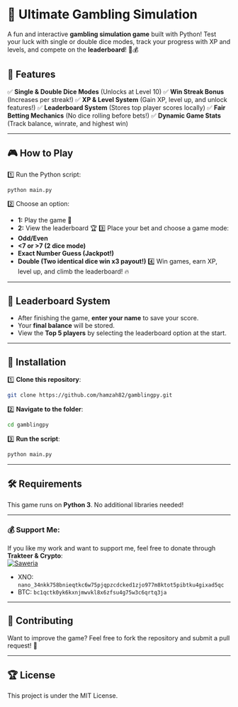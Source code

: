 # 🎲 Ultimate Gambling Simulation

A fun and interactive **gambling simulation game** built with Python! Test your luck with single or double dice modes, track your progress with XP and levels, and compete on the **leaderboard**! 🎰💰

## 🚀 Features

✅ **Single & Double Dice Modes** (Unlocks at Level 10) ✅ **Win Streak Bonus** (Increases per streak!) ✅ **XP & Level System** (Gain XP, level up, and unlock features!) ✅ **Leaderboard System** (Stores top player scores locally) ✅ **Fair Betting Mechanics** (No dice rolling before bets!) ✅ **Dynamic Game Stats** (Track balance, winrate, and highest win)

---

## 🎮 How to Play

1️⃣ Run the Python script:

```bash
python main.py
```

2️⃣ Choose an option:

- **1:** Play the game 🎲
- **2:** View the leaderboard 🏆 3️⃣ Place your bet and choose a game mode:
- **Odd/Even**
- **<7 or >7 (2 dice mode)**
- **Exact Number Guess (Jackpot!)**
- **Double (Two identical dice win x3 payout!)** 4️⃣ Win games, earn XP, level up, and climb the leaderboard! 🔥

---

## 📜 Leaderboard System

- After finishing the game, **enter your name** to save your score.
- Your **final balance** will be stored.
- View the **Top 5 players** by selecting the leaderboard option at the start.

---

## 🔧 Installation

1️⃣ **Clone this repository**:

```bash
git clone https://github.com/hamzah82/gamblingpy.git
```

2️⃣ **Navigate to the folder**:

```bash
cd gamblingpy
```

3️⃣ **Run the script**:

```bash
python main.py
```

---

## 🛠️ Requirements

This game runs on **Python 3**. No additional libraries needed!

---

### 💰 Support Me:
If you like my work and want to support me, feel free to donate through **Trakteer & Crypto**:  
[![Saweria](https://img.shields.io/badge/Donate-Trakteer-red?style=for-the-badge&logo=ko-fi&logoColor=white)](https://trakteer.id/woka/tip)
* XNO: `nano_34nkk758bnieqtkc6w75pjqpzcdcked1zjo977m8ktot5pibtku4gixad5qc`
* BTC: `bc1qctk0yk6kxnjmwvkl8x6zfsu4g75w3c6qrtq3ja`

---
## 📢 Contributing

Want to improve the game? Feel free to fork the repository and submit a pull request! 🚀

---

## 🏆 License

This project is under the MIT License.

